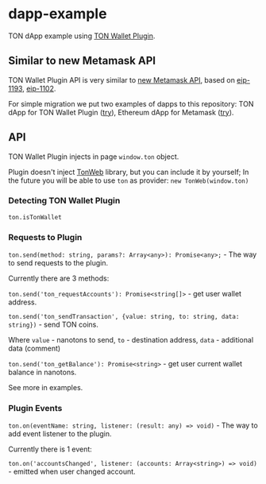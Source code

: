 # dapp-example

TON dApp example using [TON Wallet Plugin](https://tonwallet.me/plugin).

## Similar to new Metamask API 
 
TON Wallet Plugin API is very similar to [new Metamask API](https://metamask.github.io/metamask-docs/guide/ethereum-provider.html#new-api), based on [eip-1193](https://github.com/ethereum/EIPs/blob/master/EIPS/eip-1193.md), 
[eip-1102](https://github.com/ethereum/EIPs/blob/master/EIPS/eip-1102.md).

For simple migration we put two examples of dapps to this repository: TON dApp for TON Wallet Plugin ([try](https://tonwallet.me/dapp-ton)), Ethereum dApp for Metamask ([try](https://tonwallet.me/dapp-eth)).

## API

TON Wallet Plugin injects in page `window.ton` object.

Plugin doesn't inject [TonWeb](https://github.com/toncenter/tonweb) library, but you can include it by yourself; In the future you will be able to use `ton` as provider: `new TonWeb(window.ton)`

### Detecting TON Wallet Plugin

`ton.isTonWallet`

### Requests to Plugin

`ton.send(method: string, params?: Array<any>): Promise<any>;` - The way to send requests to the plugin. 

Currently there are 3 methods:

`ton.send('ton_requestAccounts'): Promise<string[]>` - get user wallet address.

`ton.send('ton_sendTransaction', {value: string, to: string, data: string})` - send TON coins.

Where `value` - nanotons to send,
`to` - destination address,
`data` - additional data (comment)

`ton.send('ton_getBalance'): Promise<string>` - get user current wallet balance in nanotons.

See more in examples.

### Plugin Events

`ton.on(eventName: string, listener: (result: any) => void)` - The way to add event listener to the plugin.

Currently there is 1 event:

`ton.on('accountsChanged', listener: (accounts: Array<string>) => void)` - emitted when user changed account.
